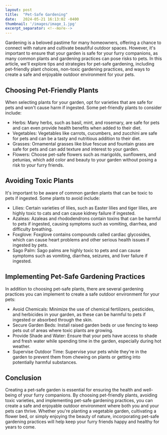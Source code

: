 ```yaml
---
layout: post
title:  "Pet-Safe Gardening"
date:   2024-05-21 16:13:02 -0400
thumbnail: '/images/image_1.jpg'
excerpt_separator: <!--more-->
---
```

Gardening is a beloved pastime for many homeowners, offering a chance to connect with nature and cultivate beautiful outdoor spaces.<!--more--> However, it's important to ensure that your garden is safe for your furry companions, as many common plants and gardening practices can pose risks to pets. In this article, we'll explore tips and strategies for pet-safe gardening, including pet-friendly plant choices, non-toxic gardening practices, and ways to create a safe and enjoyable outdoor environment for your pets.

## Choosing Pet-Friendly Plants
When selecting plants for your garden, opt for varieties that are safe for pets and won't cause harm if ingested. Some pet-friendly plants to consider include:
* Herbs: Many herbs, such as basil, mint, and rosemary, are safe for pets and can even provide health benefits when added to their diet.
* Vegetables: Vegetables like carrots, cucumbers, and zucchini are safe for pets and can be a tasty and nutritious addition to their diet.
* Grasses: Ornamental grasses like blue fescue and fountain grass are safe for pets and can add texture and interest to your garden.
* Flowers: Choose pet-safe flowers such as marigolds, sunflowers, and petunias, which add color and beauty to your garden without posing a risk to your furry friends.

## Avoiding Toxic Plants
It's important to be aware of common garden plants that can be toxic to pets if ingested. Some plants to avoid include:
* Lilies: Certain varieties of lilies, such as Easter lilies and tiger lilies, are highly toxic to cats and can cause kidney failure if ingested.
* Azaleas: Azaleas and rhododendrons contain toxins that can be harmful to pets if ingested, causing symptoms such as vomiting, diarrhea, and difficulty breathing.
* Foxglove: Foxglove contains compounds called cardiac glycosides, which can cause heart problems and other serious health issues if ingested by pets.
* Sago Palm: Sago palms are highly toxic to pets and can cause symptoms such as vomiting, diarrhea, seizures, and liver failure if ingested.

## Implementing Pet-Safe Gardening Practices
In addition to choosing pet-safe plants, there are several gardening practices you can implement to create a safe outdoor environment for your pets:
* Avoid Chemicals: Minimize the use of chemical fertilizers, pesticides, and herbicides in your garden, as these can be harmful to pets if ingested or absorbed through the skin.
* Secure Garden Beds: Install raised garden beds or use fencing to keep pets out of areas where toxic plants are growing.
* Provide Shade and Water: Ensure that your pets have access to shade and fresh water while spending time in the garden, especially during hot weather.
* Supervise Outdoor Time: Supervise your pets while they're in the garden to prevent them from chewing on plants or getting into potentially harmful substances.

## Conclusion
Creating a pet-safe garden is essential for ensuring the health and well-being of your furry companions. By choosing pet-friendly plants, avoiding toxic varieties, and implementing pet-safe gardening practices, you can create a safe and enjoyable outdoor environment where both you and your pets can thrive. Whether you're planting a vegetable garden, cultivating a flower bed, or simply enjoying the beauty of nature, incorporating pet-safe gardening practices will help keep your furry friends happy and healthy for years to come.
